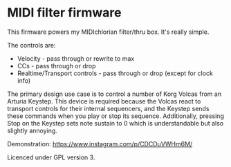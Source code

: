 # MIDI filter firmware

This firmware powers my MIDIchlorian filter/thru box. It's really simple.

The controls are:

* Velocity - pass through or rewrite to max
* CCs - pass through or drop
* Realtime/Transport controls - pass through or drop (except for clock info)

The primary design use case is to control a number of Korg Volcas from an Arturia Keystep. This
device is required because the Volcas react to transport controls for their internal sequencers,
and the Keystep sends these commands when you play or stop its sequence. Additionally, pressing
Stop on the Keystep sets note sustain to 0 which is understandable but also slightly annoying.

Demonstration: https://www.instagram.com/p/CDCDuVWHm6M/

Licenced under GPL version 3.